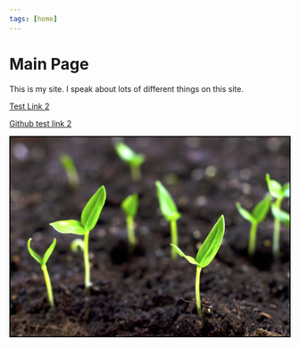 ```yaml
---
tags: [home]
---
```


# Main Page

This is my site.
I speak about lots of different things on this site. 

[Test Link 2](https://drive.google.com/file/d/1NgjlqWJdgacv1WrQK0SzxXwEpWcdMurO/view?usp=sharing) 

[Github test link 2](./static/sprout.jpg) 

![Github test 3](./static/sprout.jpg)